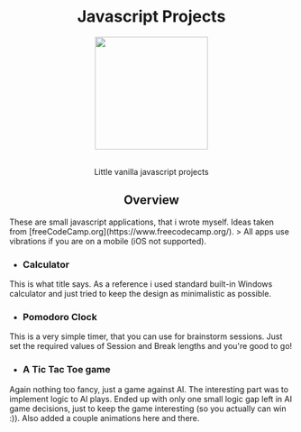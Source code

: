 <div align="center">
<h1>Javascript Projects</h1>
      <img width="200" heigth="200" src="https://upload.wikimedia.org/wikipedia/commons/thumb/9/99/Unofficial_JavaScript_logo_2.svg/1200px-Unofficial_JavaScript_logo_2.svg.png">
   <br>
  <br>
  <p>
   Little vanilla javascript projects
  </p>
</div>

<h2 align="center">Overview</h2>
These are small javascript applications, that i wrote myself. Ideas taken from [freeCodeCamp.org](https://www.freecodecamp.org/).
> All apps use vibrations if you are on a mobile (iOS not supported).

* ### Calculator

This is what title says. As a reference i used standard built-in Windows calculator and just tried to keep the design as minimalistic as possible.

* ### Pomodoro Clock

This is a very simple timer, that you can use for brainstorm sessions. Just set the required values of Session and Break lengths and you're good to go!

* ### A Tic Tac Toe game
Again nothing too fancy, just a game against AI. The interesting part was to implement logic to AI plays. Ended up with only one small logic gap left in AI game decisions, just to keep the game interesting (so you actually can win :)). Also added a couple animations here and there.

